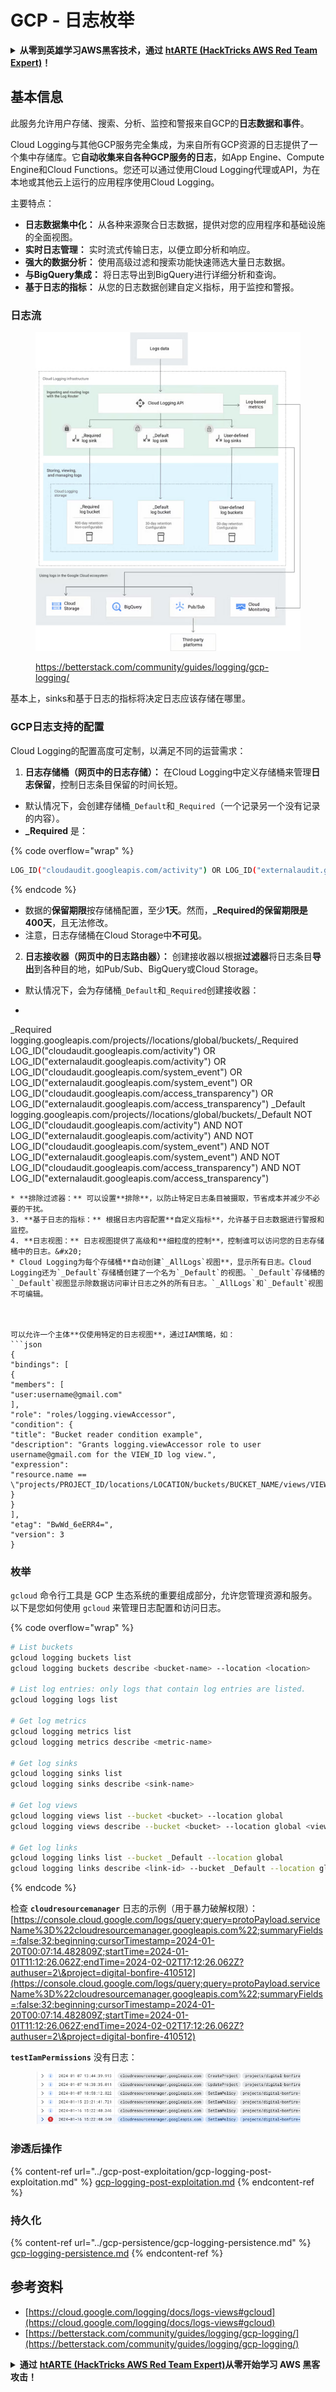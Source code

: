 # GCP - 日志枚举

<details>

<summary><strong>从零到英雄学习AWS黑客技术，通过</strong> <a href="https://training.hacktricks.xyz/courses/arte"><strong>htARTE (HackTricks AWS Red Team Expert)</strong></a><strong>！</strong></summary>

支持HackTricks的其他方式：

* 如果您想在**HackTricks中看到您的公司广告**或**以PDF格式下载HackTricks**，请查看[**订阅计划**](https://github.com/sponsors/carlospolop)！
* 获取[**官方PEASS & HackTricks商品**](https://peass.creator-spring.com)
* 发现[**PEASS家族**](https://opensea.io/collection/the-peass-family)，我们独家的[**NFTs系列**](https://opensea.io/collection/the-peass-family)
* **加入** 💬 [**Discord群组**](https://discord.gg/hRep4RUj7f) 或 [**telegram群组**](https://t.me/peass) 或在 **Twitter** 🐦 上**关注**我 [**@carlospolopm**](https://twitter.com/carlospolopm)**。**
* **通过向** [**HackTricks**](https://github.com/carlospolop/hacktricks) 和 [**HackTricks Cloud**](https://github.com/carlospolop/hacktricks-cloud) github仓库提交PR来分享您的黑客技巧。**

</details>

## 基本信息

此服务允许用户存储、搜索、分析、监控和警报来自GCP的**日志数据和事件**。

Cloud Logging与其他GCP服务完全集成，为来自所有GCP资源的日志提供了一个集中存储库。它**自动收集来自各种GCP服务的日志**，如App Engine、Compute Engine和Cloud Functions。您还可以通过使用Cloud Logging代理或API，为在本地或其他云上运行的应用程序使用Cloud Logging。

主要特点：

* **日志数据集中化：** 从各种来源聚合日志数据，提供对您的应用程序和基础设施的全面视图。
* **实时日志管理：** 实时流式传输日志，以便立即分析和响应。
* **强大的数据分析：** 使用高级过滤和搜索功能快速筛选大量日志数据。
* **与BigQuery集成：** 将日志导出到BigQuery进行详细分析和查询。
* **基于日志的指标：** 从您的日志数据创建自定义指标，用于监控和警报。

### 日志流

<figure><img src="../../../.gitbook/assets/image (1).png" alt=""><figcaption><p><a href="https://betterstack.com/community/guides/logging/gcp-logging/">https://betterstack.com/community/guides/logging/gcp-logging/</a></p></figcaption></figure>

基本上，sinks和基于日志的指标将决定日志应该存储在哪里。

### GCP日志支持的配置

Cloud Logging的配置高度可定制，以满足不同的运营需求：

1. **日志存储桶（网页中的日志存储）：** 在Cloud Logging中定义存储桶来管理**日志保留**，控制日志条目保留的时间长短。
* 默认情况下，会创建存储桶`_Default`和`_Required`（一个记录另一个没有记录的内容）。
*   **\_Required** 是：

{% code overflow="wrap" %}
```bash
LOG_ID("cloudaudit.googleapis.com/activity") OR LOG_ID("externalaudit.googleapis.com/activity") OR LOG_ID("cloudaudit.googleapis.com/system_event") OR LOG_ID("externalaudit.googleapis.com/system_event") OR LOG_ID("cloudaudit.googleapis.com/access_transparency") OR LOG_ID("externalaudit.googleapis.com/access_transparency")
```
{% endcode %}
* 数据的**保留期限**按存储桶配置，至少**1天**。然而，**\_Required的保留期限是400天**，且无法修改。
* 注意，日志存储桶在Cloud Storage中**不可见**。
2. **日志接收器（网页中的日志路由器）：** 创建接收器以根据**过滤器**将日志条目**导出**到各种目的地，如Pub/Sub、BigQuery或Cloud Storage。
* 默认情况下，会为存储桶`_Default`和`_Required`创建接收器：
* ```bash
_Required  logging.googleapis.com/projects/<proj-name>/locations/global/buckets/_Required  LOG_ID("cloudaudit.googleapis.com/activity") OR LOG_ID("externalaudit.googleapis.com/activity") OR LOG_ID("cloudaudit.googleapis.com/system_event") OR LOG_ID("externalaudit.googleapis.com/system_event") OR LOG_ID("cloudaudit.googleapis.com/access_transparency") OR LOG_ID("externalaudit.googleapis.com/access_transparency")
_Default   logging.googleapis.com/projects/<proj-name>/locations/global/buckets/_Default   NOT LOG_ID("cloudaudit.googleapis.com/activity") AND NOT LOG_ID("externalaudit.googleapis.com/activity") AND NOT LOG_ID("cloudaudit.googleapis.com/system_event") AND NOT LOG_ID("externalaudit.googleapis.com/system_event") AND NOT LOG_ID("cloudaudit.googleapis.com/access_transparency") AND NOT LOG_ID("externalaudit.googleapis.com/access_transparency")
```
* **排除过滤器：** 可以设置**排除**，以防止特定日志条目被摄取，节省成本并减少不必要的干扰。
3. **基于日志的指标：** 根据日志内容配置**自定义指标**，允许基于日志数据进行警报和监控。
4. **日志视图：** 日志视图提供了高级和**细粒度的控制**，控制谁可以访问您的日志存储桶中的日志。&#x20;
* Cloud Logging为每个存储桶**自动创建`_AllLogs`视图**，显示所有日志。Cloud Logging还为`_Default`存储桶创建了一个名为`_Default`的视图。`_Default`存储桶的`_Default`视图显示除数据访问审计日志之外的所有日志。`_AllLogs`和`_Default`视图不可编辑。



可以允许一个主体**仅使用特定的日志视图**，通过IAM策略，如：
```json
{
"bindings": [
{
"members": [
"user:username@gmail.com"
],
"role": "roles/logging.viewAccessor",
"condition": {
"title": "Bucket reader condition example",
"description": "Grants logging.viewAccessor role to user username@gmail.com for the VIEW_ID log view.",
"expression":
"resource.name == \"projects/PROJECT_ID/locations/LOCATION/buckets/BUCKET_NAME/views/VIEW_ID\""
}
}
],
"etag": "BwWd_6eERR4=",
"version": 3
}
```
### 枚举

`gcloud` 命令行工具是 GCP 生态系统的重要组成部分，允许您管理资源和服务。以下是您如何使用 `gcloud` 来管理日志配置和访问日志。

{% code overflow="wrap" %}
```bash
# List buckets
gcloud logging buckets list
gcloud logging buckets describe <bucket-name> --location <location>

# List log entries: only logs that contain log entries are listed.
gcloud logging logs list

# Get log metrics
gcloud logging metrics list
gcloud logging metrics describe <metric-name>

# Get log sinks
gcloud logging sinks list
gcloud logging sinks describe <sink-name>

# Get log views
gcloud logging views list --bucket <bucket> --location global
gcloud logging views describe --bucket <bucket> --location global <view-id> # view-id is usually the same as the bucket name

# Get log links
gcloud logging links list --bucket _Default --location global
gcloud logging links describe <link-id> --bucket _Default --location global
```
{% endcode %}

检查 **`cloudresourcemanager`** 日志的示例（用于暴力破解权限）：[https://console.cloud.google.com/logs/query;query=protoPayload.serviceName%3D%22cloudresourcemanager.googleapis.com%22;summaryFields=:false:32:beginning;cursorTimestamp=2024-01-20T00:07:14.482809Z;startTime=2024-01-01T11:12:26.062Z;endTime=2024-02-02T17:12:26.062Z?authuser=2\&project=digital-bonfire-410512](https://console.cloud.google.com/logs/query;query=protoPayload.serviceName%3D%22cloudresourcemanager.googleapis.com%22;summaryFields=:false:32:beginning;cursorTimestamp=2024-01-20T00:07:14.482809Z;startTime=2024-01-01T11:12:26.062Z;endTime=2024-02-02T17:12:26.062Z?authuser=2\&project=digital-bonfire-410512)

**`testIamPermissions`** 没有日志：

<figure><img src="../../../.gitbook/assets/image.png" alt=""><figcaption></figcaption></figure>

### 渗透后操作

{% content-ref url="../gcp-post-exploitation/gcp-logging-post-exploitation.md" %}
[gcp-logging-post-exploitation.md](../gcp-post-exploitation/gcp-logging-post-exploitation.md)
{% endcontent-ref %}

### 持久化

{% content-ref url="../gcp-persistence/gcp-logging-persistence.md" %}
[gcp-logging-persistence.md](../gcp-persistence/gcp-logging-persistence.md)
{% endcontent-ref %}

## 参考资料

* [https://cloud.google.com/logging/docs/logs-views#gcloud](https://cloud.google.com/logging/docs/logs-views#gcloud)
* [https://betterstack.com/community/guides/logging/gcp-logging/](https://betterstack.com/community/guides/logging/gcp-logging/)

<details>

<summary><strong>通过</strong> <a href="https://training.hacktricks.xyz/courses/arte"><strong>htARTE (HackTricks AWS Red Team Expert)</strong></a><strong>从零开始学习 AWS 黑客攻击！</strong></summary>

支持 HackTricks 的其他方式：

* 如果您想在 **HackTricks** 中看到您的**公司广告**或**下载 HackTricks 的 PDF 版本**，请查看[**订阅计划**](https://github.com/sponsors/carlospolop)！
* 获取 [**官方的 PEASS & HackTricks 商品**](https://peass.creator-spring.com)
* 发现 [**PEASS 家族**](https://opensea.io/collection/the-peass-family)，我们独家的 [**NFTs**](https://opensea.io/collection/the-peass-family) 系列
* **加入** 💬 [**Discord 群组**](https://discord.gg/hRep4RUj7f) 或 [**telegram 群组**](https://t.me/peass) 或在 **Twitter** 🐦 上**关注**我 [**@carlospolopm**](https://twitter.com/carlospolopm)**。**
* **通过向** [**HackTricks**](https://github.com/carlospolop/hacktricks) 和 [**HackTricks Cloud**](https://github.com/carlospolop/hacktricks-cloud) github 仓库提交 PR 来分享您的黑客技巧。

</details>
